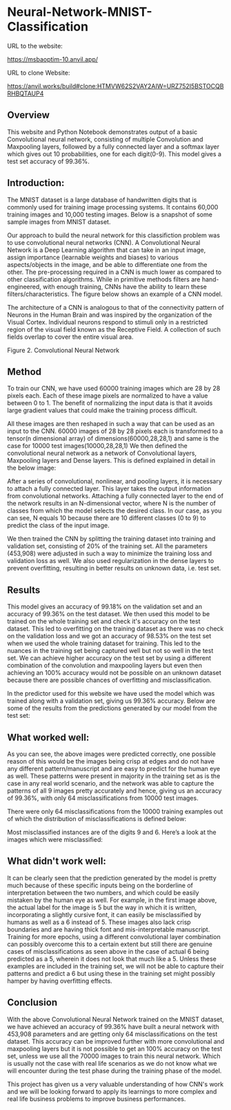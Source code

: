 # Neural-Network-MNIST-Classification

URL to the website:

https://msbaoptim-10.anvil.app/

URL to clone Website:

https://anvil.works/build#clone:HTMVW62S2VAY2AIW=URZ752I5BSTOCQBRHBQTAUP4

## Overview
This website and Python Notebook demonstrates output of a basic Convolutional neural network, consisting of multiple Convolution and Maxpooling layers, followed by a fully connected layer and a softmax layer which gives out 10 probabilities, one for each digit(0-9). 
This model gives a test set accuracy of 99.36%.

## Introduction:

The MNIST dataset is a large database of handwritten digits that is commonly used for training image processing systems. It contains 60,000 training images and 10,000 testing images. Below is a snapshot of some sample images from MNIST dataset.


Our approach to build the neural network for this classifiction problem was to use convolutional neural networks (CNN). A Convolutional Neural Network is a Deep Learning algorithm that can take in an input image, assign importance (learnable weights and biases) to various aspects/objects in the image, and be able to differentiate one from the other. The pre-processing required in a CNN is much lower as compared to other classification algorithms. While in primitive methods filters are hand-engineered, with enough training, CNNs have the ability to learn these filters/characteristics. The figure below shows an example of a CNN model.

The architecture of a CNN is analogous to that of the connectivity pattern of Neurons in the Human Brain and was inspired by the organization of the Visual Cortex. Individual neurons respond to stimuli only in a restricted region of the visual field known as the Receptive Field. A collection of such fields overlap to cover the entire visual area.


Figure 2. Convolutional Neural Network
## Method

To train our CNN, we have used 60000 training images which are 28 by 28 pixels each. Each of these image pixels are normalized to have a value between 0 to 1. The benefit of normalizing the input data is that it avoids large gradient values that could make the training process difficult.

All these images are then reshaped in such a way that can be used as an input to the CNN. 60000 images of 28 by 28 pixels each is transformed to a tensor(n dimensional array) of dimensions(60000,28,28,1) and same is the case for 10000 test images(10000,28,28,1)
We then defined the convolutional neural network as a network of Convolutional layers, Maxpooling layers and Dense layers. This is defined explained in detail in the below image:

After a series of convolutional, nonlinear, and pooling layers, it is necessary to attach a fully connected layer. This layer takes the output information from convolutional networks. Attaching a fully connected layer to the end of the network results in an N-dimensional vector, where N is the number of classes from which the model selects the desired class. In our case, as you can see, N equals 10 because there are 10 different classes (0 to 9) to predict the class of the input image.

We then trained the CNN by splitting the training dataset into training and validation set, consisting of 20% of the training set. All the parameters (453,908) were adjusted in such a way to minimize the training loss and validation loss as well. We also used regularization in the dense layers to prevent overfitting, resulting in better results on unknown data, i.e. test set.

## Results
This model gives an accuracy of 99.18% on the validation set and an accuracy of 99.36% on the test dataset. We then used this model to be trained on the whole training set and check it's accuracy on the test dataset. This led to overfitting on the training dataset as there was no check on the validation loss and we got an accuracy of 98.53% on the test set when we used the whole training dataset for training. This led to the nuances in the training set being captured well but not so well in the test set. We can achieve higher accuracy on the test set by using a different combination of the convolution and maxpooling layers but even then achieving an 100% accuracy would not be possible on an unknown dataset because there are possible chances of overfitting and misclassification.

In the predictor used for this website we have used the model which was trained along with a validation set, giving us 99.36% accuracy. Below are some of the results from the predictions generated by our model from the test set:

## What worked well:

As you can see, the above images were predicted correctly, one possible reason of this would be the images being crisp at edges and do not have any different pattern/manuscript and are easy to predict for the human eye as well. These patterns were present in majority in the training set as is the case in any real world scenario, and the network was able to capture the patterns of all 9 images pretty accurately and hence, giving us an accuracy of 99.36%, with only 64 misclassifications from 10000 test images.

There were only 64 misclassifications from the 10000 training examples out of which the distribution of misclassifications is defined below:


Most misclassified instances are of the digits 9 and 6. Here’s a look at the images which were misclassified:

## What didn't work well:

It can be clearly seen that the prediction generated by the model is pretty much because of these specific inputs being on the borderline of interpretation between the two numbers, and which could be easily mistaken by the human eye as well. For example, in the first image above, the actual label for the image is 5 but the way in which it is written, incorporating a slightly cursive font, it can easily be misclassified by humans as well as a 6 instead of 5. These images also lack crisp boundaries and are having thick font and mis-interpretable manuscript. Training for more epochs, using a different convolutional layer combination can possibly overcome this to a certain extent but still there are genuine cases of misclassifications as seen above in the case of actual 6 being predicted as a 5, wherein it does not look that much like a 5. Unless these examples are included in the training set, we will not be able to capture their patterns and predict a 6 but using these in the training set might possibly hamper by having overfitting effects.

## Conclusion

With the above Convolutional Neural Network trained on the MNIST dataset, we have achieved an accuracy of 99.36% have built a neural network with 453,908 parameters and are getting only 64 misclassifications on the test dataset. This accuracy can be improved further with more convolutional and maxpooling layers but it is not possible to get an 100% accuracy on the test set, unless we use all the 70000 images to train this neural network. Which is usually not the case with real life scenarios as we do not know what we will encounter during the test phase during the training phase of the model.

This project has given us a very valuable understanding of how CNN's work and we will be looking forward to apply its learnings to more complex and real life business problems to improve business performances.
